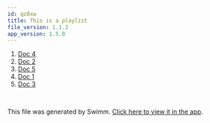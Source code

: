 ```yaml
---
id: qz8xw
title: This is a playlist
file_version: 1.1.2
app_version: 1.5.0
---
```


<!-- Steps - Do not remove this comment -->
1. [Doc 4](doc-4.muzvv.sw.md)
2. [Doc 2](doc-2.1tyti.sw.md)
3. [Doc 5](doc-5.sftk0.sw.md)
4. [Doc 1](doc-1.0iamv.sw.md)
5. [Doc 3](doc-3.2p4zk.sw.md)


<br/>

This file was generated by Swimm. [Click here to view it in the app](/repos/Z2l0aHViJTNBJTNBc21hcnQtbWlycm9yJTNBJTNBSWRpdFllZ2VyU3dpbW0=/playlists/qz8xw).
